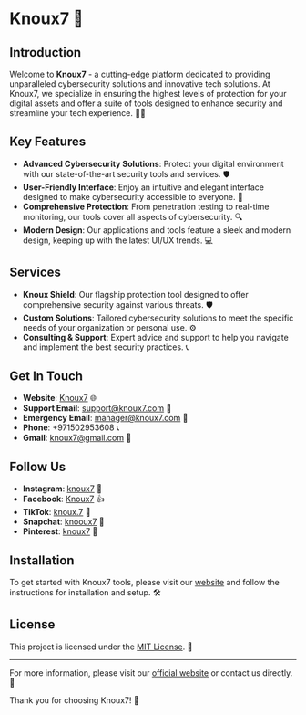 # Knoux7 🌟

## Introduction

Welcome to **Knoux7** - a cutting-edge platform dedicated to providing unparalleled cybersecurity solutions and innovative tech solutions. At Knoux7, we specialize in ensuring the highest levels of protection for your digital assets and offer a suite of tools designed to enhance security and streamline your tech experience. 🔐🚀

## Key Features

- **Advanced Cybersecurity Solutions**: Protect your digital environment with our state-of-the-art security tools and services. 🛡️
- **User-Friendly Interface**: Enjoy an intuitive and elegant interface designed to make cybersecurity accessible to everyone. 🎨
- **Comprehensive Protection**: From penetration testing to real-time monitoring, our tools cover all aspects of cybersecurity. 🔍
- **Modern Design**: Our applications and tools feature a sleek and modern design, keeping up with the latest UI/UX trends. 💻

## Services

- **Knoux Shield**: Our flagship protection tool designed to offer comprehensive security against various threats. 🛡️
- **Custom Solutions**: Tailored cybersecurity solutions to meet the specific needs of your organization or personal use. ⚙️
- **Consulting & Support**: Expert advice and support to help you navigate and implement the best security practices. 📞

## Get In Touch

- **Website**: [Knoux7](https://knoix7.com) 🌐
- **Support Email**: [support@knoux7.com](mailto:support@knoux7.com) 📧
- **Emergency Email**: [manager@knoux7.com](mailto:manager@knoux7.com) 🚨
- **Phone**: +971502953608 📞
- **Gmail**: [knoux7@gmail.com](mailto:knoux7@gmail.com) 📧

## Follow Us

- **Instagram**: [knoux7](https://www.instagram.com/knoux7) 📸
- **Facebook**: [Knoux7](https://www.facebook.com/Knoux7) 👍
- **TikTok**: [knoux.7](https://www.tiktok.com/@knoux.7) 🎥
- **Snapchat**: [knooux7](https://www.snapchat.com/add/knooux7) 👻
- **Pinterest**: [knoux7](https://www.pinterest.com/knoux7) 📌

## Installation

To get started with Knoux7 tools, please visit our [website](https://knoix7.com) and follow the instructions for installation and setup. 🛠️

## License

This project is licensed under the [MIT License](LICENSE). 📜

---

For more information, please visit our [official website](https://knoix7.com) or contact us directly. 💬

Thank you for choosing Knoux7! 🙏
